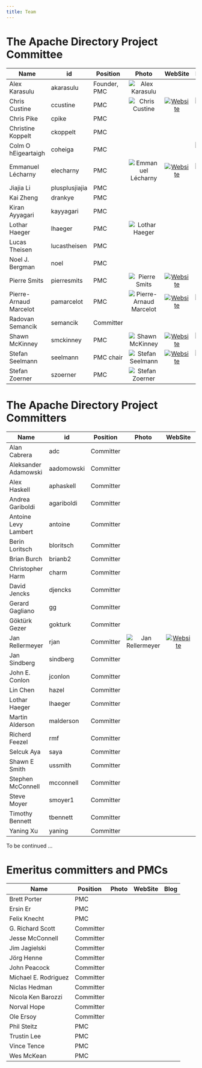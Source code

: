 ```yaml
---
title: Team
---
```


# The Apache Directory Project Committee

| Name | id | Position | Photo | WebSite | Blog |
|---|---|---|:-:|:-:|:-:|
| Alex Karasulu | akarasulu | Founder, PMC | ![Alex Karasulu](images/team/akarasulu.jpg) |||
| Chris Custine | ccustine | PMC | ![Chris Custine](images/team/ccustine.png) | [![Website](images/team/website.png)](http://www.organicelement.com) | [![Blog](images/team/blog.png)](http://blog.organicelement.com) |
| Chris Pike | cpike | PMC ||||
| Christine Koppelt | ckoppelt | PMC ||||
| Colm O hEigeartaigh | coheiga | PMC ||| [![Blog](images/team/blog.png)](http://coheigea.blogspot.com/) |
| Emmanuel L&eacute;charny | elecharny | PMC | ![Emmanuel L&eacute;charny](images/team/elecharny.jpg) | [![Website](images/team/website.png)](http://www.iktek.com) | [![Blog](images/team/blog.png)](http://hrabal.blogspot.com) |
| Jiajia Li | plusplusjiajia | PMC |||| 
| Kai Zheng | drankye | PMC |||| 
| Kiran Ayyagari | kayyagari | PMC ||||
| Lothar Haeger | lhaeger | PMC | ![Lothar Haeger](images/team/lhaeger.png) |||
| Lucas Theisen | lucastheisen | PMC ||||
| Noel J. Bergman | noel | PMC ||||
| Pierre Smits | pierresmits | PMC | ![Pierre Smits](images/team/pierresmits.png) | [![Website](images/team/website.png)](http://www.orrtiz.com) ||
| Pierre-Arnaud Marcelot | pamarcelot | PMC | ![Pierre-Arnaud Marcelot](images/team/pamarcelot.jpg) | [![Website](images/team/website.png)](http://www.pajbam.com)|[![Blog](images/team/blog.png)](http://www.pajbam.com) |
| Radovan Semancik| semancik | Committer ||||
| Shawn McKinney | smckinney | PMC | ![Shawn McKinney](images/team/smckinney.jpg) | [![Website](images/team/website.png)](http://symas.com/)|[![Blog](images/team/blog.png)](https://iamfortress.net/) |
| Stefan Seelmann | seelmann | PMC chair | ![Stefan Seelmann](images/team/seelmann.jpg) | [![Website](images/team/website.png)](http://www.stefan-seelmann.de) | [![Blog](images/team/blog.png)](http://www.stefan-seelmann.de) |
| Stefan Zoerner | szoerner | PMC | ![Stefan Zoerner](images/team/szoerner.jpg) |||

# The Apache Directory Project Committers

| Name | id | Position | Photo | WebSite | Blog |
|---|---|---|:-:|:-:|:-:|
| Alan Cabrera | adc | Committer ||||
| Aleksander Adamowski | aadomowski | Committer ||||
| Alex Haskell | aphaskell | Committer ||||
| Andrea Gariboldi | agariboldi | Committer ||||
| Antoine Levy Lambert| antoine | Committer ||||
| Berin Loritsch | bloritsch | Committer ||||
| Brian Burch | brianb2 | Committer ||||
| Christopher Harm | charm | Committer ||||
| David Jencks | djencks | Committer ||||
| Gerard Gagliano | gg | Committer ||||
| G&ouml;kt&uuml;rk Gezer | gokturk | Committer ||||
| Jan Rellermeyer | rjan | Committer | ![Jan Rellermeyer](images/team/jan.jpg) | [![Website](images/team/website.png)](http://people.inf.ethz.ch/rjan) ||
| Jan Sindberg | sindberg | Committer ||||
| John E. Conlon | jconlon | Committer ||||
| Lin Chen | hazel | Committer |||| 
| Lothar Haeger | lhaeger | Committer ||||
| Martin Alderson | malderson | Committer |||| 
| Richerd Feezel| rmf | Committer ||||
| Selcuk Aya | saya | Committer ||||
| Shawn E Smith | ussmith | Committer ||||
| Stephen McConnell | mcconnell | Committer |||| 
| Steve Moyer | smoyer1 | Committer ||||
| Timothy Bennett | tbennett | Committer |||| 
| Yaning Xu | yaning |  Committer ||||

To be continued ...

# Emeritus committers and PMCs

| Name | Position | Photo | WebSite | Blog |
|---|---|:-:|:-:|:-:|
| Brett Porter | PMC ||||
| Ersin Er | PMC ||||
| Felix Knecht  | PMC ||||
| G. Richard Scott | Committer ||||
| Jesse McConnell |Committer||||
| Jim Jagielski | Committer ||||
| J&ouml;rg Henne | Committer ||||
| John Peacock | Committer ||||
| Michael E. Rodriguez | Committer ||||
| Niclas Hedman | Committer ||||
| Nicola Ken Barozzi | Committer ||||
| Norval Hope | Committer ||||
| Ole Ersoy | Committer ||||
| Phil Steitz | PMC ||||
| Trustin Lee | PMC ||||
| Vince Tence | PMC ||||
| Wes McKean | PMC ||||

